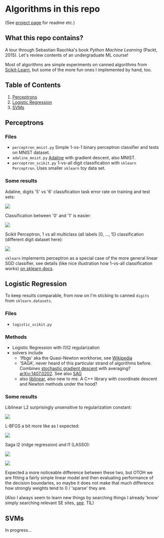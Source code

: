 # Algorithms in this repo

(See [project page](https://github.com/aa-m-sa/lwmll-code) for readme etc.)

## What this repo contains?

A tour through Sebastian Raschka's book *Python Machine Learning* (Packt, 2015).
Let's review contents of an undergraduate ML course!

Most of algorithms are simple experiments on canned algorithms from [Scikit-Learn](http://scikit-learn.org/), but some of the more fun ones I implemented by hand, too.

## Table of Contents

1. [Perceptrons](https://aa-m-sa.github.io/lwmll-code/#perceptrons)
2. [Logistic Regression](https://aa-m-sa.github.io/lwmll-code/#logistic-regression)
3. [SVMs](https://aa-m-sa.github.io/lwmll-code/#svms)

## Perceptrons

### Files

* `perceptron_mnist.py` Simple 1-vs-1 binary perceptron classifier and tests on MNIST dataset.
* `adaline_mnist.py` [Adaline](https://en.wikipedia.org/wiki/ADALINE) with gradient descent, also MNIST.
* `perceptron_scikit.py` 1-vs-all digit classification with `sklearn` `Perceptron`. Uses smaller `sklearn` toy data set.

### Some results

Adaline, digits '5' vs '6' classification task error rate on training and test sets:

![](https://github.com/aa-m-sa/lwmll-code/raw/master/pics/ada_error_56.png)

Classification between '0' and '1' is easier:

![](https://github.com/aa-m-sa/lwmll-code/raw/master/pics/ada_error_10.png)

Scikit Perceptron, 1 vs all multiclass (all labels [0, ..., 1]) classification (different digit dataset here):

![](https://github.com/aa-m-sa/lwmll-code/raw/master/pics/percep_scikit_error_200.png)

`sklearn` implements perceptron as a special case of the more general linear SGD classifier, see details (like nice illustration how 1-vs-all classification works) [on sklearn docs](http://scikit-learn.org/stable/modules/sgd.html#classification).

## Logistic Regression

To keep results comparable, from now on I'm sticking to canned `digits` from `sklearn.datasets`.

### Files

* `logistic_scikit.py`

### Methods

* Logistic Regression with l1/l2 regularization
* solvers include
    * 'lfbgs' aka the Quasi-Newton workhorse, see [Wikipedia](https://en.wikipedia.org/wiki/L-BFGS)
    * 'SAGA', never heard of this particular strand of algorithms before. Combines [stochastic gradient descent](https://en.wikipedia.org/wiki/Stochastic_gradient_descent) with averaging? [arXiv:1407.0202](https://arxiv.org/abs/1407.0202). See also [SAG](https://hal.inria.fr/hal-00860051/document)
    * also [liblinear](http://www.csie.ntu.edu.tw/~cjlin/liblinear/), also new to me. A C++ library with coordinate descent and Newton methods under the hood?

### Some results

Liblinear L2 surprisingly unsensitive to regularization constant:

![](https://github.com/aa-m-sa/lwmll-code/raw/master/pics/logistic_scikit_error_100_l2_liblinear.png)

L-BFGS a bit more like as I expected:

![](https://github.com/aa-m-sa/lwmll-code/raw/master/pics/logistic_scikit_error_100_l2_lbfgs.png)

Saga l2 (ridge regression) and l1 (LASSO):

![](https://github.com/aa-m-sa/lwmll-code/raw/master/pics/logistic_scikit_error_100_l2_saga.png)

![](https://github.com/aa-m-sa/lwmll-code/raw/master/pics/logistic_scikit_error_100_l1_saga.png)

Expected a more noticeable difference between these two, but OTOH we are fitting a fairly simple linear model and then evaluating performance of the decision boundaries, so maybe it does not make that much difference how strongly weights tend to 0 / 'sparse' they are.

(Also I always seem to learn new things by searching things I already 'know' simply searching relevant SE sites, [see](https://stats.stackexchange.com/questions/866/when-should-i-use-lasso-vs-ridge). TIL)

## SVMs

In progress...
